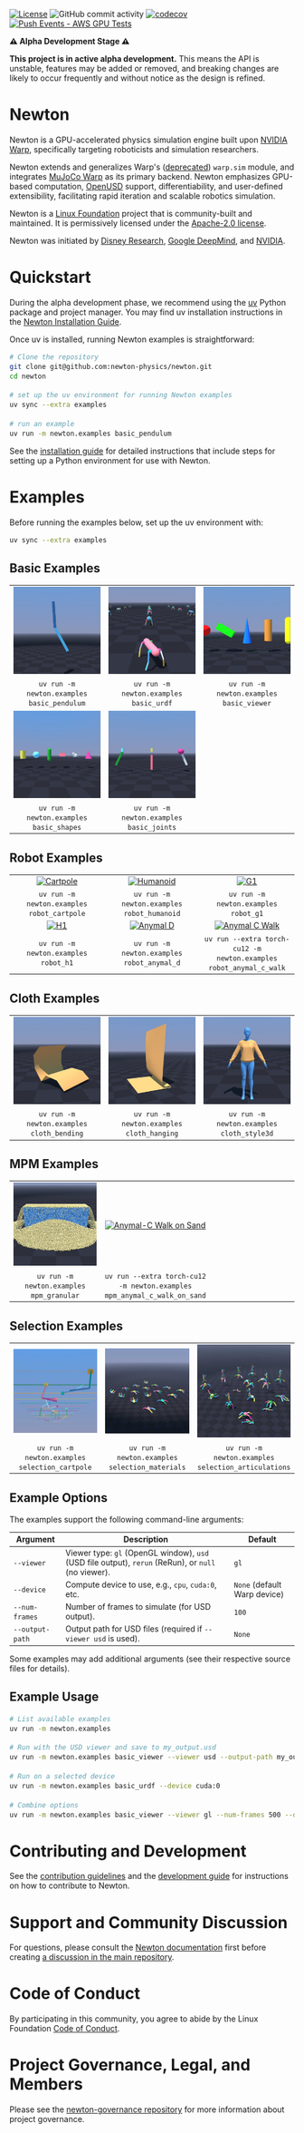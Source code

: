 [![License](https://img.shields.io/badge/License-Apache_2.0-blue.svg)](https://opensource.org/licenses/Apache-2.0)
![GitHub commit activity](https://img.shields.io/github/commit-activity/m/newton-physics/newton/main)
[![codecov](https://codecov.io/gh/newton-physics/newton/graph/badge.svg?token=V6ZXNPAWVG)](https://codecov.io/gh/newton-physics/newton)
[![Push Events - AWS GPU Tests](https://github.com/newton-physics/newton/actions/workflows/push_aws_gpu_tests.yml/badge.svg)](https://github.com/newton-physics/newton/actions/workflows/push_aws_gpu_tests.yml)

**⚠️ Alpha Development Stage ⚠️**

**This project is in active alpha development.** This means the API is unstable, features may be added or removed, and breaking changes are likely to occur frequently and without notice as the design is refined.

# Newton

Newton is a GPU-accelerated physics simulation engine built upon [NVIDIA Warp](https://github.com/NVIDIA/warp), specifically targeting roboticists and simulation researchers.

Newton extends and generalizes Warp's ([deprecated](https://github.com/NVIDIA/warp/discussions/735)) `warp.sim` module, and integrates
[MuJoCo Warp](https://github.com/google-deepmind/mujoco_warp) as its primary backend. Newton emphasizes GPU-based computation, [OpenUSD](https://openusd.org/) support, differentiability, and user-defined extensibility, facilitating rapid iteration and scalable robotics simulation.

Newton is a [Linux Foundation](https://www.linuxfoundation.org/) project that is community-built and maintained. It is permissively licensed under the [Apache-2.0 license](https://github.com/newton-physics/newton/blob/main/LICENSE.md).

Newton was initiated by [Disney Research](https://www.disneyresearch.com/), [Google DeepMind](https://deepmind.google/), and [NVIDIA](https://www.nvidia.com/).

# Quickstart

During the alpha development phase, we recommend using the [uv](https://docs.astral.sh/uv/) Python package and project manager. You may find uv installation instructions in the [Newton Installation Guide](https://newton-physics.github.io/newton/guide/installation.html#method-1-using-uv-recommended).

Once uv is installed, running Newton examples is straightforward:

```bash
# Clone the repository
git clone git@github.com:newton-physics/newton.git
cd newton

# set up the uv environment for running Newton examples
uv sync --extra examples

# run an example
uv run -m newton.examples basic_pendulum
```

See the [installation guide](https://newton-physics.github.io/newton/guide/installation.html) for detailed instructions that include steps for setting up a Python environment for use with Newton.

# Examples

Before running the examples below, set up the uv environment with:

```bash
uv sync --extra examples
```

## Basic Examples

<table>
  <tr>
    <td align="center" width="33%">
      <a href="https://github.com/newton-physics/newton/blob/main/newton/examples/basic/example_basic_pendulum.py">
        <img src="https://raw.githubusercontent.com/newton-physics/newton/main/docs/images/examples/example_basic_pendulum.jpg" alt="Pendulum">
      </a>
    </td>
    <td align="center" width="33%">
      <a href="https://github.com/newton-physics/newton/blob/main/newton/examples/basic/example_basic_urdf.py">
        <img src="https://raw.githubusercontent.com/newton-physics/newton/main/docs/images/examples/example_basic_urdf.jpg" alt="URDF">
      </a>
    </td>
    <td align="center" width="33%">
      <a href="https://github.com/newton-physics/newton/blob/main/newton/examples/basic/example_basic_viewer.py">
        <img src="https://raw.githubusercontent.com/newton-physics/newton/main/docs/images/examples/example_basic_viewer.jpg" alt="Viewer">
      </a>
    </td>
  </tr>
  <tr>
    <td align="center">
      <code>uv run -m newton.examples basic_pendulum</code>
    </td>
    <td align="center">
      <code>uv run -m newton.examples basic_urdf</code>
    </td>
    <td align="center">
      <code>uv run -m newton.examples basic_viewer</code>
    </td>
  </tr>
  <tr>
    <td align="center" width="33%">
      <a href="https://github.com/newton-physics/newton/blob/main/newton/examples/basic/example_basic_shapes.py">
        <img src="https://raw.githubusercontent.com/newton-physics/newton/main/docs/images/examples/example_basic_shapes.jpg" alt="Shapes">
      </a>
    </td>
    <td align="center" width="33%">
      <a href="https://github.com/newton-physics/newton/blob/main/newton/examples/basic/example_basic_joints.py">
        <img src="https://raw.githubusercontent.com/newton-physics/newton/main/docs/images/examples/example_basic_joints.jpg" alt="Joints">
      </a>
    </td>
    <td align="center" width="33%">
      <!-- <a href="https://github.com/newton-physics/newton/blob/main/newton/examples/basic/example_basic_viewer.py">
        <img src="https://raw.githubusercontent.com/newton-physics/newton/main/docs/images/examples/example_basic_viewer.jpg" alt="Viewer">
      </a> -->
    </td>
  </tr>
  <tr>
    <td align="center">
      <code>uv run -m newton.examples basic_shapes</code>
    </td>
    <td align="center">
      <code>uv run -m newton.examples basic_joints</code>
    </td>
    <td align="center">
      <!-- <code>python -m newton.examples basic_viewer</code> -->
    </td>
  </tr>
</table>

## Robot Examples

<table>
  <tr>
    <td align="center" width="33%">
      <a href="https://github.com/newton-physics/newton/blob/main/newton/examples/robot/example_cartpole.py">
        <img src="https://raw.githubusercontent.com/newton-physics/newton/main/docs/images/examples/example_cartpole.jpg" alt="Cartpole">
      </a>
    </td>
    <td align="center" width="33%">
      <a href="https://github.com/newton-physics/newton/blob/main/newton/examples/robot/example_humanoid.py">
        <img src="https://raw.githubusercontent.com/newton-physics/newton/main/docs/images/examples/example_humanoid.jpg" alt="Humanoid">
      </a>
    </td>
    <td align="center" width="33%">
      <a href="https://github.com/newton-physics/newton/blob/main/newton/examples/robot/example_g1.py">
        <img src="https://raw.githubusercontent.com/newton-physics/newton/main/docs/images/examples/example_g1.jpg" alt="G1">
      </a>
    </td>
  </tr>
  <tr>
    <td align="center">
      <code>uv run -m newton.examples robot_cartpole</code>
    </td>
    <td align="center">
      <code>uv run -m newton.examples robot_humanoid</code>
    </td>
    <td align="center">
      <code>uv run -m newton.examples robot_g1</code>
    </td>
  </tr>
  <tr>
    <td align="center" width="33%">
      <a href="https://github.com/newton-physics/newton/blob/main/newton/examples/robot/example_h1.py">
        <img src="https://raw.githubusercontent.com/newton-physics/newton/main/docs/images/examples/example_h1.jpg" alt="H1">
      </a>
    </td>
    <td align="center" width="33%">
      <a href="https://github.com/newton-physics/newton/blob/main/newton/examples/robot/example_anymal_d.py">
        <img src="https://raw.githubusercontent.com/newton-physics/newton/main/docs/images/examples/example_anymal_d.jpg" alt="Anymal D">
      </a>
    </td>
    <td align="center" width="33%">
      <a href="https://github.com/newton-physics/newton/blob/main/newton/examples/robot/example_anymal_c_walk.py">
        <img src="https://raw.githubusercontent.com/newton-physics/newton/main/docs/images/examples/example_anymal_c_walk.jpg" alt="Anymal C Walk">
      </a>
    </td>
  </tr>
  <tr>
    <td align="center">
      <code>uv run -m newton.examples robot_h1</code>
    </td>
    <td align="center">
      <code>uv run -m newton.examples robot_anymal_d</code>
    </td>
    <td align="center">
      <code>uv run --extra torch-cu12 -m newton.examples robot_anymal_c_walk</code>
    </td>
  </tr>
</table>

## Cloth Examples

<table>
  <tr>
    <td align="center" width="33%">
      <a href="https://github.com/newton-physics/newton/blob/main/newton/examples/cloth/example_cloth_bending.py">
        <img src="https://raw.githubusercontent.com/newton-physics/newton/main/docs/images/examples/example_cloth_bending.jpg" alt="Cloth Bending">
      </a>
    </td>
    <td align="center" width="33%">
      <a href="https://github.com/newton-physics/newton/blob/main/newton/examples/cloth/example_cloth_hanging.py">
        <img src="https://raw.githubusercontent.com/newton-physics/newton/main/docs/images/examples/example_cloth_hanging.jpg" alt="Cloth Hanging">
      </a>
    </td>
    <td align="center" width="33%">
      <a href="https://github.com/newton-physics/newton/blob/main/newton/examples/cloth/example_cloth_style3d.py">
        <img src="https://raw.githubusercontent.com/newton-physics/newton/main/docs/images/examples/example_cloth_style3d.jpg" alt="Cloth Style3D">
      </a>
    </td>
  </tr>
  <tr>
    <td align="center">
      <code>uv run -m newton.examples cloth_bending</code>
    </td>
    <td align="center">
      <code>uv run -m newton.examples cloth_hanging</code>
    </td>
    <td align="center">
      <code>uv run -m newton.examples cloth_style3d</code>
    </td>
  </tr>
</table>

## MPM Examples

<table>
  <tr>
    <td align="center" width="33%">
      <a href="https://github.com/newton-physics/newton/blob/main/newton/examples/mpm/example_mpm_granular.py">
        <img src="https://raw.githubusercontent.com/newton-physics/newton/main/docs/images/examples/example_mpm_granular.jpg" alt="MPM Granular">
      </a>
    </td>
    <td align="center" width="33%">
      <a href="https://github.com/newton-physics/newton/blob/main/newton/examples/mpm/example_anymal_c_walk_on_sand.py">
        <img src="https://raw.githubusercontent.com/newton-physics/newton/main/docs/images/examples/example_anymal_c_walk_on_sand.jpg" alt="Anymal-C Walk on Sand">
      </a>
    </td>
    <td align="center" width="33%">
      <!-- Future MPM example -->
    </td>
  </tr>
  <tr>
    <td align="center">
      <code>uv run -m newton.examples mpm_granular</code>
    </td>
    <td align="center">
      <code>uv run --extra torch-cu12 -m newton.examples mpm_anymal_c_walk_on_sand</code>
    </td>
    <td align="center">
      <!-- Future MPM example -->
    </td>
  </tr>
</table>

## Selection Examples

<table>
  <tr>
    <td align="center" width="33%">
      <a href="https://github.com/newton-physics/newton/blob/main/newton/examples/selection/example_selection_cartpole.py">
        <img src="https://raw.githubusercontent.com/newton-physics/newton/main/docs/images/examples/example_selection_cartpole.jpg" alt="Selection Cartpole">
      </a>
    </td>
    <td align="center" width="33%">
      <a href="https://github.com/newton-physics/newton/blob/main/newton/examples/selection/example_selection_materials.py">
        <img src="https://raw.githubusercontent.com/newton-physics/newton/main/docs/images/examples/example_selection_materials.jpg" alt="Selection Materials">
      </a>
    </td>
    <td align="center" width="33%">
      <a href="https://github.com/newton-physics/newton/blob/main/newton/examples/selection/example_selection_articulations.py">
        <img src="https://raw.githubusercontent.com/newton-physics/newton/main/docs/images/examples/example_selection_articulations.jpg" alt="Selection Articulations">
      </a>
    </td>
  </tr>
  <tr>
    <td align="center">
      <code>uv run -m newton.examples selection_cartpole</code>
    </td>
    <td align="center">
      <code>uv run -m newton.examples selection_materials</code>
    </td>
    <td align="center">
      <code>uv run -m newton.examples selection_articulations</code>
    </td>
  </tr>
</table>

## Example Options

The examples support the following command-line arguments:

| Argument        | Description                                                                                         | Default                      |
| --------------- | --------------------------------------------------------------------------------------------------- | ---------------------------- |
| `--viewer`      | Viewer type: `gl` (OpenGL window), `usd` (USD file output), `rerun` (ReRun), or `null` (no viewer). | `gl`                         |
| `--device`      | Compute device to use, e.g., `cpu`, `cuda:0`, etc.                                                  | `None` (default Warp device) |
| `--num-frames`  | Number of frames to simulate (for USD output).                                                      | `100`                        |
| `--output-path` | Output path for USD files (required if `--viewer usd` is used).                                     | `None`                       |

Some examples may add additional arguments (see their respective source files for details).

## Example Usage

```bash
# List available examples
uv run -m newton.examples

# Run with the USD viewer and save to my_output.usd
uv run -m newton.examples basic_viewer --viewer usd --output-path my_output.usd

# Run on a selected device
uv run -m newton.examples basic_urdf --device cuda:0

# Combine options
uv run -m newton.examples basic_viewer --viewer gl --num-frames 500 --device cpu
```

# Contributing and Development

See the [contribution guidelines](https://github.com/newton-physics/newton-governance/blob/main/CONTRIBUTING.md) and the [development guide](https://newton-physics.github.io/newton/guide/development.html) for instructions on how to contribute to Newton.

# Support and Community Discussion

For questions, please consult the [Newton documentation](https://newton-physics.github.io/newton/guide/overview.html) first before creating [a discussion in the main repository](https://github.com/newton-physics/newton/discussions).

# Code of Conduct

By participating in this community, you agree to abide by the Linux Foundation [Code of Conduct](https://lfprojects.org/policies/code-of-conduct/).

# Project Governance, Legal, and Members

Please see the [newton-governance repository](https://github.com/newton-physics/newton-governance) for more information about project governance.
